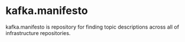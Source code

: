 # kafka.manifesto
kafka.manifesto is repository for finding topic descriptions across all of infrastructure repositories.
